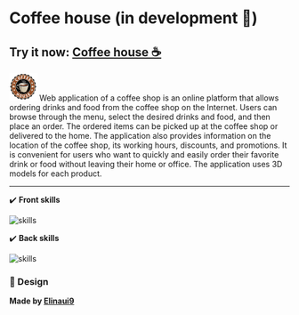 # Coffee house (in development 🚧)
## Try it now: <a href="https://coffee-house-beta.vercel.app/">Coffee house ☕</a>
<div>
  <img src="https://github.com/1kitten/coffee-house/blob/main/coffee-house-logo.png" width=50/>
  <label>
   Web application of a coffee shop is an online platform that allows ordering drinks and food from the coffee shop on the Internet. Users can browse through the menu, select the desired drinks and food, and then place an order. The ordered items can be picked up at the coffee shop or delivered to the home. The application also provides information on the location of the coffee shop, its working hours, discounts, and promotions. It is convenient for users who want to quickly and easily order their favorite drink or food without leaving their home or office. The application uses 3D models for each product.
  </label>
</div>

---
✔️ **Front skills**

![skills](https://skillicons.dev/icons?i=js,html,scss,react,figma)

✔️ **Back skills**

![skills](https://skillicons.dev/icons?i=py,fastapi,postgres)


### 💅 Design

<b>Made by [Elinaui9](https://www.figma.com/community/file/1201934180337804907/Coffee-Shop-Web-Design)</b>
